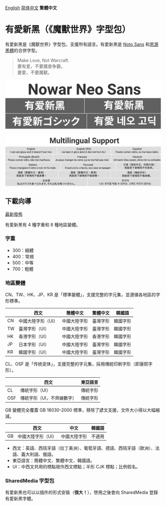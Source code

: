 [English](README.md) [简体中文](README-Hans.md) **繁體中文**

# 有愛新黑（《魔獸世界》字型包）

有愛新黑是《魔獸世界》字型包，支援所有語言。有愛新黑是 [Noto Sans](https://github.com/googlei18n/noto-fonts) 和[思源黑體](https://github.com/adobe-fonts/source-han-sans)的合併字型。

> Make Love, Not Warcraft.<br>
> 要有爱，不要魔兽争霸。<br>
> 要愛，不要魔獸。

![有愛新黑](poster/heading.png)

![多語言支援](poster/multilingual.png)

## 下載向導

[最新發佈](https://github.com/CyanoHao/Nowar-Sans/releases)

有愛新黑有 4 種字重和 8 種地區變體。

### 字重

* 300：細體
* 400：常規
* 500：中等
* 700：粗體

### 地區變體

CN、TW、HK、JP、KR 是「標準變體」，支援完整的字元集，並遵循各地區的字形標準。

|    | 西文              | 簡體中文     | 繁體中文 | 韓國語   |
| -- | ------------------| ------------ | -------- | -------- |
| CN | 中國大陸字形（UI）| 中國大陸字形 | 臺灣字形 | 韓國字形 |
| TW | 臺灣字形（UI）    | 中國大陸字形 | 臺灣字形 | 韓國字形 |
| HK | 香港字形（UI）    | 中國大陸字形 | 香港字形 | 韓國字形 |
| JP | 日本字形（UI）    | 中國大陸字形 | 臺灣字形 | 韓國字形 |
| KR | 韓國字形（UI）    | 中國大陸字形 | 臺灣字形 | 韓國字形 |

CL、OSF 是「传统变体」，支援完整的字元集，採用傳統印刷字形（即康熙字形）。

|     | 西文                      | 東亞語言 |
| --- | ------------------------- | -------- |
| CL  | 傳統字形（UI）            | 傳統字形 |
| OSF | 傳統字形（UI，不齊線數字）| 傳統字形 |

GB 變體完全覆蓋 GB 18030-2000 標準，移除了諺文支援，文件大小得以大幅縮減。

|    | 西文              | 中文         | 韓國語 |
| -- | ----------------- | ------------ | ------ |
| GB | 中國大陸字形（UI）| 中國大陸字形 | 不適用 |

* 西文：英語、西班牙語（拉丁美洲）、葡萄牙語、德語、西班牙語（歐洲）、法語、義大利語、俄語。
* 東亞語言：簡體中文、繁體中文、韓國語。
* UI：中西文共用的標點視作西文標點；半形 CJK 標點；比例假名。

### SharedMedia 字型包

有愛新黑也可以以插件的形式安裝（**很大！**），啓用之後會向 SharedMedia 登錄有愛新黑字體。
